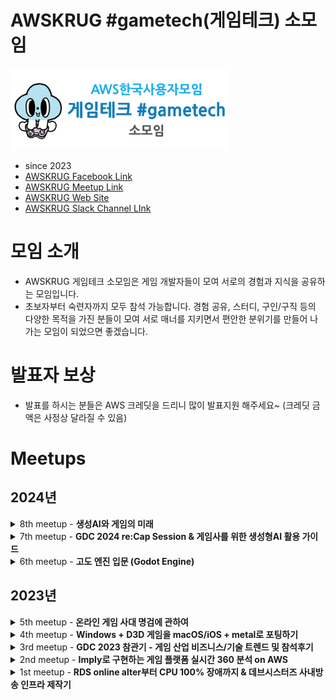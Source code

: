 <!-- markdownlint-disable-file -->
# AWSKRUG #gametech(게임테크) 소모임

<img src="awskrug_gametech_logo.png" width="350"/>

- since 2023
- [AWSKRUG Facebook Link](https://www.facebook.com/groups/awskrug/)
- [AWSKRUG Meetup Link](https://www.meetup.com/ko-KR/awskrug/)
- [AWSKRUG Web Site](http://www.awskr.org/)
- [AWSKRUG Slack Channel LInk](http://awskrug.slack.com)


# 모임 소개

- AWSKRUG 게임테크 소모임은 게임 개발자들이 모여 서로의 경험과 지식을 공유하는 모임입니다.
- 초보자부터 숙련자까지 모두 참석 가능합니다. 경험 공유, 스터디, 구인/구직 등의 다양한 목적을 가진 분들이 모여 서로 매너를 지키면서 편안한 분위기를 만들어 나가는 모임이 되었으면 좋겠습니다.

# 발표자 보상

- 발표를 하시는 분들은 AWS 크레딧을 드리니 많이 발표지원 해주세요~ (크레딧 금액은 사정상 달라질 수 있음)

# Meetups

## 2024년

<details>
  <summary>8th meetup - <b>생성AI와 게임의 미래</b></summary>

  ### `8th meetup`
  - **주최**
    - [2024년 10월 23일 / 센터필드 EAST 국자감](https://www.meetup.com/ko-KR/awskrug/events/303519819)
  - **주제**
    - 발표 
      - [`김성완`](https://www.linkedin.com/in/%EC%84%B1%EC%99%84-%EA%B9%80-9aa58b75)님 - [생성AI와 게임의 미래](./keynotes/생성AI와_게임의_미래_AWSKRUG.pdf)

  &nbsp;&nbsp;&nbsp;&nbsp;&nbsp;&nbsp;&nbsp;&nbsp;
  <img src="https://secure.meetupstatic.com/photos/event/a/6/b/a/highres_524262682.jpeg" width="350"/>
  <img src="https://secure.meetupstatic.com/photos/event/a/6/b/d/highres_524262685.jpeg" width="350"/>
  <br />
  &nbsp;&nbsp;&nbsp;&nbsp;&nbsp;&nbsp;&nbsp;&nbsp;
  <img src="https://secure.meetupstatic.com/photos/event/a/6/b/9/highres_524262681.jpeg" width="350"/>
  <img src="https://secure.meetupstatic.com/photos/event/a/6/b/c/highres_524262684.jpeg" width="350"/>
  <br />
  &nbsp;&nbsp;&nbsp;&nbsp;&nbsp;&nbsp;&nbsp;&nbsp;
  <img src="https://secure.meetupstatic.com/photos/event/a/6/b/b/highres_524262683.jpeg" width="350"/>
</details>

<details>
  <summary>7th meetup - <b>GDC 2024 re:Cap Session & 게임사를 위한 생성형AI 활용 가이드</b></summary>

  ### `7th meetup`
  - **주최**
    - [2024년 06월 04일 / 센터필드 EAST 화랑도](https://www.meetup.com/ko-KR/awskrug/events/301151895/)
  - **주제**
    - 발표 
      - `한정호`(AWS Solutions Architect, Gaming)님 - GDC 2024 re:Cap Session & 게임사를 위한 생성형AI 활용 가이드
        > 발표장표 중 GDC 자료는 유료공개 컨텐츠가 다수 포함되어 있어 비공개입니다. 대신 발표 내용 관련 링크들을 아래에 첨부드립니다.
        - [AWS 기반 동적 NPC(논플레이어 캐릭터) 대화 지침](https://aws.amazon.com/ko/solutions/guidance/dynamic-non-player-character-dialogue-on-aws/)
        - [AWS for Games Blog: AWS for Games debuts Guide to Generative AI for Game Developers, and more at GDC 2024](https://aws.amazon.com/ko/blogs/gametech/aws-for-games-debuts-guide-to-generative-ai-for-game-developers-and-more-at-gdc-2024/)
        - [Amazon Bedrock Knowledge Bases 정식 출시 – 완전관리형 RAG 경험 제공](https://aws.amazon.com/ko/blogs/korea/knowledge-bases-now-delivers-fully-managed-rag-experience-in-amazon-bedrock/)
        - [aws-samples: Moderate audio and text chats using AWS AI services and LLMs](https://github.com/aws-samples/aws-genai-audio-text-chat-moderation/tree/main)
        - [Amazon GameLift Anywhere – 자체 인프라에서 게임 서버 실행 기능 출시](https://aws.amazon.com/ko/blogs/korea/introducing-amazon-gamelift-anywhere-run-your-game-servers-on-your-own-infrastructure/)
        - [GameLift 로 시작하는 Full Stack Game](https://catalog.us-east-1.prod.workshops.aws/workshops/787df455-42b0-4437-804f-a4d62e952633/ko-KR)


  
  &nbsp;&nbsp;&nbsp;&nbsp;&nbsp;&nbsp;&nbsp;&nbsp;
  <img src="https://secure.meetupstatic.com/photos/event/e/3/c/2/highres_521518306.jpeg" width="350"/>
  <img src="https://secure.meetupstatic.com/photos/event/2/e/0/9/highres_521531785.jpeg" width="350"/>
  <br />
  &nbsp;&nbsp;&nbsp;&nbsp;&nbsp;&nbsp;&nbsp;&nbsp;
  <img src="https://secure.meetupstatic.com/photos/event/e/3/c/6/highres_521518310.jpeg" width="350"/>
  <img src="https://secure.meetupstatic.com/photos/event/2/e/0/a/highres_521531786.jpeg" width="350"/>
</details>

<details>
  <summary>6th meetup - <b>고도 엔진 입문 (Godot Engine)</b></summary>

  ### `6th meetup`
  - **주최**
    - [2024년 03월 07일 / 센터필드 EAST 집현전](https://www.meetup.com/ko-KR/awskrug/events/299476151/)
  - **주제**
    - 발표 
      - [`김성완`](https://www.linkedin.com/in/%EC%84%B1%EC%99%84-%EA%B9%80-9aa58b75)님 - 고도 엔진 입문 (Godot Engine)
    - 라이트닝 토크
      - 최예찬 (!CyberApex)님 - 나는 도대체 고도로 뭘 만들었는가?
  
  &nbsp;&nbsp;&nbsp;&nbsp;&nbsp;&nbsp;&nbsp;&nbsp;
  <img src="https://secure.meetupstatic.com/photos/event/1/9/f/3/highres_519906643.jpeg" width="350"/>
  <img src="https://secure.meetupstatic.com/photos/event/1/9/f/0/highres_519906640.jpeg" width="350"/>
  <br />
  &nbsp;&nbsp;&nbsp;&nbsp;&nbsp;&nbsp;&nbsp;&nbsp;
  <img src="https://secure.meetupstatic.com/photos/event/1/9/f/2/highres_519906642.jpeg" width="350"/>
  <img src="https://secure.meetupstatic.com/photos/event/1/9/e/e/highres_519906638.jpeg" width="350"/>
</details>

## 2023년

<details>
  <summary>5th meetup - <b>온라인 게임 사대 명검에 관하여</b></summary>

  ### `5th meetup`
  - **주최**
    - [2023년 10월 25일 / 데브시스터즈](https://www.meetup.com/ko-KR/awskrug/events/296552318/)
  - **주제**
    - 발표 
      - [`윤평호`](AWS Community Builder)님 - [온라인 게임 사대 명검에 관하여](https://docs.google.com/presentation/d/e/2PACX-1vTyZi_duLRsw68XqLtIrWZ8SbWPoIeTBolk1T7-QggbsATJvbZawuXsJLQN2g1DzvxX_dUw7er_u_39/pub?start=false&slide=id.p)
  
  &nbsp;&nbsp;&nbsp;&nbsp;&nbsp;&nbsp;&nbsp;&nbsp;
  <img src="https://secure.meetupstatic.com/photos/event/1/f/4/d/highres_516368013.jpeg" width="350"/>
  <img src="https://secure.meetupstatic.com/photos/event/a/f/e/d/highres_516825037.jpeg" width="350"/>
  <br />
  &nbsp;&nbsp;&nbsp;&nbsp;&nbsp;&nbsp;&nbsp;&nbsp;
  <img src="https://secure.meetupstatic.com/photos/event/a/f/e/c/highres_516825036.jpeg" width="350"/>
  <img src="https://secure.meetupstatic.com/photos/event/a/f/e/b/highres_516825035.jpeg" width="350"/>
</details>

<details>
  <summary>4th meetup - <b>Windows + D3D 게임을 macOS/iOS + metal로 포팅하기</b></summary>

  ### `4th meetup`
  - **주최**
    - [2023년 08월 30일 / 데브시스터즈](https://www.meetup.com/awskrug/events/295065329/)
  - **주제**
    - 발표 
      - [`유영천`](https://www.youtube.com/@megayuchi)님 - [Windows + D3D 게임을 macOS/iOS + metal로 포팅하기](https://www.youtube.com/watch?v=YzywKct1yHU)
  
  &nbsp;&nbsp;&nbsp;&nbsp;&nbsp;&nbsp;&nbsp;&nbsp;
  <img src="https://secure.meetupstatic.com/photos/event/c/4/8/3/highres_515510307.jpeg" width="350"/>
  <img src="https://secure.meetupstatic.com/photos/event/c/4/8/4/highres_515510308.jpeg" width="350"/>
  <br />
  &nbsp;&nbsp;&nbsp;&nbsp;&nbsp;&nbsp;&nbsp;&nbsp;
  <img src="https://secure.meetupstatic.com/photos/event/c/4/8/6/highres_515510310.jpeg" width="350"/>
  <img src="https://secure.meetupstatic.com/photos/event/c/4/8/8/highres_515510312.jpeg" width="350"/>
  <br />
  &nbsp;&nbsp;&nbsp;&nbsp;&nbsp;&nbsp;&nbsp;&nbsp;
  <img src="https://secure.meetupstatic.com/photos/event/c/4/8/9/highres_515510313.jpeg" width="350"/>
  <img src="https://secure.meetupstatic.com/photos/event/c/4/8/a/highres_515510314.jpeg" width="350"/>
</details>

<details>
  <summary>3rd meetup - <b>GDC 2023 참관기 - 게임 산업 비즈니스/기술 트렌드 및 참석후기</b></summary>

  ### `3rd meetup`
  - **주최**
    - [2023년 06월 28일 / 데브시스터즈](https://www.meetup.com/ko-KR/awskrug/events/293927671/)
  - **주제**
    - 발표 
      - [`김현민(hyunmin)`](https://www.meetup.com/ko-KR/awskrug/members/194461433/profile/)님 - GDC 2023 참관기 - 게임 산업 비즈니스/기술 트렌드 및 참석후기
  
  &nbsp;&nbsp;&nbsp;&nbsp;&nbsp;&nbsp;&nbsp;&nbsp;
  <img src="https://secure.meetupstatic.com/photos/event/2/b/2/0/highres_514031040.webp" width="350"/>
  <img src="https://secure.meetupstatic.com/photos/event/2/b/1/e/highres_514031038.webp" width="350"/>
  <br />
  &nbsp;&nbsp;&nbsp;&nbsp;&nbsp;&nbsp;&nbsp;&nbsp;
  <img src="https://secure.meetupstatic.com/photos/event/2/b/1/f/highres_514031039.webp" width="350"/>
</details>

<details>
  <summary>2nd meetup - <b>Imply로 구현하는 게임 플랫폼 실시간 360 분석 on AWS</b></summary>

  ### `2nd meetup`
  - **주최**
    - [2023년 04월 25일 / 메가존클라우드](https://www.meetup.com/ko-KR/awskrug/events/292744560/)
  - **주제**
    - 발표 
      - [`이기훈(Imply)`]()님 - [Imply로 구현하는 게임 플랫폼 실시간 360 분석 on AWS](./keynotes/Imply_게임테크_밋업_2023-04-25.pdf)
  
  &nbsp;&nbsp;&nbsp;&nbsp;&nbsp;&nbsp;&nbsp;&nbsp;
  <img src="https://secure.meetupstatic.com/photos/event/a/3/b/d/highres_512381917.webp" width="350"/>
  <img src="https://secure.meetupstatic.com/photos/event/a/3/b/f/highres_512381919.webp" width="350"/>
  <br />
</details>

<details>
  <summary>1st meetup - <b>RDS online alter부터 CPU 100% 장애까지 & 데브시스터즈 사내방송 인프라 제작기</b></summary>

  ### `1st meetup`
  - **주최**
    - [2023년 03월 28일 / 데브시스터즈](https://www.meetup.com/awskrug/events/292003339)
  - **주제**
    - 발표 1
      - [`황재영(데브시스터즈)`]()님 - [RDS online alter부터 CPU 100% 장애까지](./keynotes/RDS_online_alter부터_CPU_100%25_장애까지.pdf)
    - 발표 2
      - [`이상유(데브시스터즈)`]()님 - [데브시스터즈 사내방송 인프라 제작기](./keynotes/데브시스터즈_사내방송_인프라_제작기.pptx.pdf)

  &nbsp;&nbsp;&nbsp;&nbsp;&nbsp;&nbsp;&nbsp;&nbsp;
  <img src="https://secure.meetupstatic.com/photos/event/1/d/9/highres_511680473.webp" width="350"/>
  <br />
  &nbsp;&nbsp;&nbsp;&nbsp;&nbsp;&nbsp;&nbsp;&nbsp;
  <img src="https://secure.meetupstatic.com/photos/event/4/2/7/highres_511681063.webp" width="350"/>
  <img src="https://secure.meetupstatic.com/photos/event/4/2/8/highres_511681064.webp" width="350"/>
  <br />
  &nbsp;&nbsp;&nbsp;&nbsp;&nbsp;&nbsp;&nbsp;&nbsp;
  <img src="https://secure.meetupstatic.com/photos/event/1/d/8/highres_511680472.webp" width="350"/>
  <img src="https://secure.meetupstatic.com/photos/event/4/0/3/highres_511681027.webp" width="350"/>
</details>


